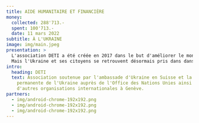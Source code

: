 ```yaml
---
title: AIDE HUMANITAIRE ET FINANCIÈRE
money:
  collected: 288'713.-
  spent: 100'713.-
  date: 11 mars 2022
subtitle: À L'UKRAINE
image: img/main.jpeg
presentation: >
  L'association DETI a été créée en 2017 dans le but d'améliorer le monde autour de nous en soutenant les jeunes d'Ukraine - les enfants et les adolescents dans leur passage vers l'âge adulte.    
  Mais l'Ukraine et ses citoyens se retrouvent désormais pris dans dans tourmente de la guerre. Afin de soutenir le pays, nous avons mis en place une plateforme de coopération avec la représentation diplomatique ukrainienne ainsi que toutes les associations ukrainiennes en Suisse.
intro:
  heading: DETI
  text: Association soutenue par l'ambassade d'Ukraine en Suisse et la mission
    permanente de l'Ukraine auprès de l'Office des Nations Unies ainsi que
    d'autres organisations internationales à Genève.
partners:
  - img/android-chrome-192x192.png
  - img/android-chrome-192x192.png
  - img/android-chrome-192x192.png
---
```

